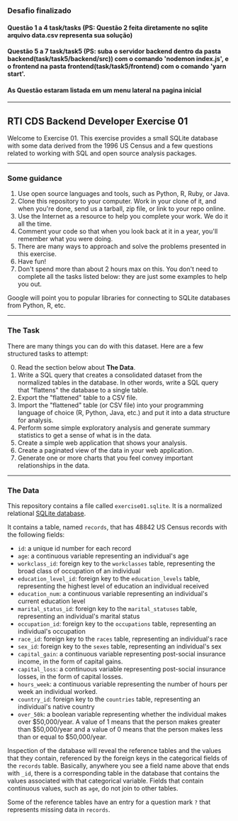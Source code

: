 ### Desafio finalizado 
#### Questão 1 a 4 task/tasks (PS: Questão 2 feita diretamente no sqlite arquivo data.csv representa sua solução)
#### Questão 5 a 7 task/task5 (PS: suba o servidor backend dentro da pasta backend(task/task5/backend/src)) com o comando 'nodemon index.js', e o frontend na pasta frontend(task/task5/frontend) com o comando 'yarn start'.
#### As Questão estaram listada em um menu lateral na pagina inicial
----

## RTI CDS Backend Developer Exercise 01

Welcome to Exercise 01. This exercise provides a small SQLite database with some data derived from the 1996 US Census and a few questions related to working with SQL and open source analysis packages.

----

### Some guidance

1. Use open source languages and tools, such as Python, R, Ruby, or Java.
2. Clone this repository to your computer. Work in your clone of it, and when you're done, send us a tarball, zip file, or link to your repo online.
3. Use the Internet as a resource to help you complete your work. We do it all the time.
4. Comment your code so that when you look back at it in a year, you'll remember what you were doing.
5. There are many ways to approach and solve the problems presented in this exercise.
6. Have fun!
7. Don't spend more than about 2 hours max on this. You don't need to complete all the tasks listed below: they are just some examples to help you out.

Google will point you to popular libraries for connecting to SQLite databases from Python, R, etc.

----

### The Task

There are many things you can do with this dataset. Here are a few structured tasks to attempt:

0. Read the section below about **The Data**.
1. Write a SQL query that creates a consolidated dataset from the normalized tables in the database. In other words, write a SQL query that "flattens" the database to a single table.
2. Export the "flattened" table to a CSV file.
3. Import the "flattened" table (or CSV file) into your programming language of choice (R, Python, Java, etc.) and put it into a data structure for analysis.
4. Perform some simple exploratory analysis and generate summary statistics to get a sense of what is in the data.
5. Create a simple web application that shows your analysis.
6. Create a paginated view of the data in your web application.
7. Generate one or more charts that you feel convey important relationships in the data.

----

### The Data

This repository contains a file called `exercise01.sqlite`. It is a normalized relational [SQLite database](http://www.sqlite.org). 

It contains a table, named `records`, that has 48842 US Census records with the following fields:

- `id`: a unique id number for each record
- `age`: a continuous variable representing an individual's age
- `workclass_id`: foreign key to the `workclasses` table, representing the broad class of occupation of an individual
- `education_level_id`: foreign key to the `education_levels` table, representing the highest level of education an individual received
- `education_num`: a continuous variable representing an individual's current education level
- `marital_status_id`: foreign key to the `marital_statuses` table, representing an individual's marital status
- `occupation_id`: foreign key to the `occupations` table, representing an individual's occupation
- `race_id`: foreign key to the `races` table, representing an individual's race
- `sex_id`: foreign key to the `sexes` table, representing an individual's sex
- `capital_gain`: a continuous variable representing post-social insurance income, in the form of capital gains.
- `capital_loss`: a continuous variable representing post-social insurance losses, in the form of capital losses.
- `hours_week`: a continuous variable representing the number of hours per week an individual worked.
- `country_id`: foreign key to the `countries` table, representing an individual's native country
- `over_50k`: a boolean variable representing whether the individual makes over $50,000/year. A value of 1 means that the person makes greater than $50,000/year and a value of 0 means that the person makes less than or equal to $50,000/year.

Inspection of the database will reveal the reference tables and the values that they contain, referenced by the foreign keys in the categorical fields of the `records` table. Basically, anywhere you see a field name above that ends with `_id`, there is a corresponding table in the database that contains the values associated with that categorical variable. Fields that contain continuous values, such as `age`, do not join to other tables.

Some of the reference tables have an entry for a question mark `?` that represents missing data in `records`.
